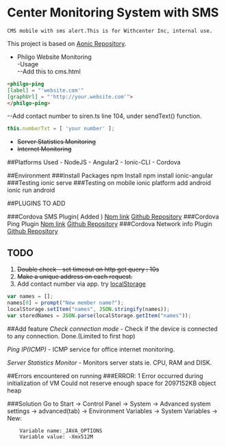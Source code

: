 # Center Monitoring System with SMS
    CMS mobile with sms alert.This is for Withcenter Inc, internal use.
This project is based on [Aonic Repository](https://github.com/thruthesky/aonic).
* Philgo Website Monitoring  
-Usage  
--Add this to cms.html  
 ```HTML
<philgo-ping
[label] = "'website.com'"
[graphUrl] = "'http://your.website.com'">
</philgo-ping>  
```  
--Add contact number to siren.ts line 104, under sendText() function. 
```javascript
this.numberTxt = [ 'your number' ];
```
* ~~Server Statistics Monitoring~~
* ~~Internet Monitoring~~

##Platforms Used
    - NodeJS
    - Angular2
    - Ionic-CLI
    - Cordova

##Environment
###Install Packages
    npm Install
    npm install ionic-angular
###Testing
    ionic serve
###Testing on mobile
    ionic platform add android
    ionic run android

##PLUGINS TO ADD

###Cordova SMS Plugin( Added )
[Npm link](https://www.npmjs.com/package/cordova-sms-plugin)
[Github Repository](https://github.com/cordova-sms/cordova-sms-plugin)
###Cordova Ping Plugin
[Npm link](https://www.npmjs.com/package/cordova-plugin-ping)
[Github Repository](https://github.com/t1st3/cordova-plugin-ping)
###Cordova Network info Plugin
[Github Repository](https://github.com/apache/cordova-plugin-network-information)



## TODO

1. ~~Double check - set timeout on http get query : 10s~~
2. ~~Make a unique address on each request.~~
3. Add contact number via app. try
[localStorage](http://stackoverflow.com/questions/3357553/how-to-store-an-array-in-localstorage)

```javascript
var names = [];
names[0] = prompt("New member name?");
localStorage.setItem("names", JSON.stringify(names));
var storedNames = JSON.parse(localStorage.getItem("names"));
```


##Add feature
*Check connection mode* - Check if the device is connected to any connection. Done.(Limited to first hop)

*Ping IP(ICMP)* - ICMP service for office internet monitoring.

*Server Statistics Monitor* - Monitors server stats ie. CPU, RAM and DISK.





##Errors encountered on running
###ERROR: 1
        Error occurred during initialization of VM
        Could not reserve enough space for 2097152KB object heap

###Solution
        Go to Start → Control Panel → System → Advanced system settings → advanced(tab) → Environment Variables → System Variables → New:

        Variable name:_JAVA_OPTIONS
        Variable value: -Xmx512M